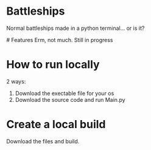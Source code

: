 # Battleships
 Normal battleships made in a python terminal... or is it?

# Features
 Erm, not much. Still in progress

# How to run locally
 2 ways:
  1. Download the exectable file for your os
  2. Download the source code and run Main.py

# Create a local build
 Download the files and build.

